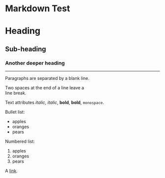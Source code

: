 Markdown Test
=============

Heading
=======
Sub-heading
-----------
### Another deeper heading

---
 
Paragraphs are separated
by a blank line.

Two spaces at the end of a line leave a  
line break.

Text attributes _italic_, *italic*, __bold__, **bold**, `monospace`.

Bullet list:

  * apples
  * oranges
  * pears

Numbered list:

  1. apples
  2. oranges
  3. pears

A [link](http://example.com).